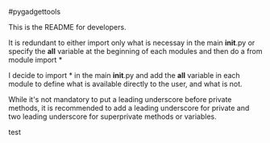 #pygadgettools


This is the README for developers.


It is redundant to either import only what is necessay in the main __init__.py or specify the __all__ variable at the beginning of each modules and then do a from module import *

I decide to import * in the main __init__.py and add the __all__ variable in each module to define what is available directly to the user, and what is not. 

While it's not mandatory to put a leading underscore before private methods, it is recommended to add a leading underscore for private and two leading underscore for superprivate methods or variables.

test